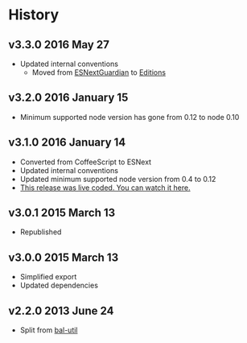 # History

## v3.3.0 2016 May 27
- Updated internal conventions
  - Moved from [ESNextGuardian](https://github.com/bevry/esnextguardian) to [Editions](https://github.com/bevry/editions)

## v3.2.0 2016 January 15
- Minimum supported node version has gone from 0.12 to node 0.10

## v3.1.0 2016 January 14
- Converted from CoffeeScript to ESNext
- Updated internal conventions
- Updated minimum supported node version from 0.4 to 0.12
- [This release was live coded. You can watch it here.](https://plus.google.com/u/0/b/100631142988286661025/events/c9k1pidfui89hfa39cr5831dmi8)

## v3.0.1 2015 March 13
- Republished

## v3.0.0 2015 March 13
- Simplified export
- Updated dependencies

## v2.2.0 2013 June 24
- Split from [bal-util](http://npmjs.com/package/bal-util)
